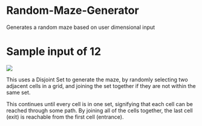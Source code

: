 # Random-Maze-Generator
Generates a random maze based on user dimensional input

# Sample input of 12
![](https://i.imgur.com/g3VJrtg.png)

This uses a Disjoint Set to generate the maze, by randomly selecting two adjacent cells in a grid, and joining the set together if they are not within the same set.

This continues until every cell is in one set, signifying that each cell can be reached through some path.
By joining all of the cells together, the last cell (exit) is reachable from the first cell (entrance).
